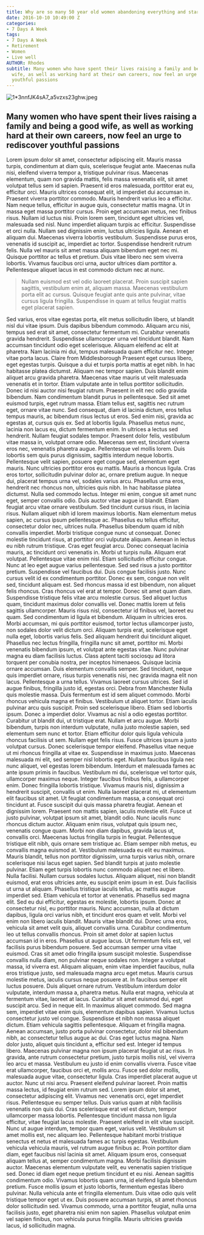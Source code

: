 ```yaml
---
title: Why are so many 50 year old women abandoning everything and starting again?
date: 2016-10-10 10:49:00 Z
categories:
- 7 Days A Week
tags:
- 7 Days A Week
- Retirement
- Women
- Live well
AUTHOR: Rhodes
subtitle: Many women who have spent their lives raising a family and being a good
  wife, as well as working hard at their own careers, now feel an urge to rediscover
  youthful passions
---
```


![1\*3nnfJK4sA7_a5vzxs23ghw.jpeg](/api/v2/sites/57f4e8129be5f50b4116f6b6/source/_uploads/1\*3nnfJK4sA7_a5vzxs23ghw.jpeg?download)

## Many women who have spent their lives raising a family and being a good wife, as well as working hard at their own careers, now feel an urge to rediscover youthful passions

Lorem ipsum dolor sit amet, consectetur adipiscing elit. Mauris massa turpis, condimentum at diam quis, scelerisque feugiat ante. Maecenas nulla nisi, eleifend viverra tempor a, tristique pulvinar risus. Maecenas elementum, quam non gravida mattis, felis massa venenatis elit, sit amet volutpat tellus sem id sapien. Praesent id eros malesuada, porttitor erat eu, efficitur orci. Mauris ultrices consequat elit, id imperdiet dui accumsan in. Praesent viverra porttitor commodo. Mauris hendrerit varius leo a efficitur. Nam neque tellus, efficitur in augue quis, consectetur mattis magna.
Ut in massa eget massa porttitor cursus. Proin eget accumsan metus, nec finibus risus. Nullam id luctus nisi. Proin lorem sem, tincidunt eget ultricies vel, malesuada sed nisl. Nunc imperdiet aliquam turpis ac efficitur. Suspendisse et orci nulla. Nullam sed dignissim enim, luctus ultricies ligula. Aenean et aliquam dui. Maecenas viverra lobortis vestibulum. Suspendisse purus eros, venenatis id suscipit ac, imperdiet ac tortor. Suspendisse hendrerit rutrum felis. Nulla vel mauris sit amet massa aliquam bibendum eget nec mi. Quisque porttitor ac tellus et pretium. Duis vitae libero nec sem viverra lobortis. Vivamus faucibus orci urna, auctor ultrices diam porttitor a. Pellentesque aliquet lacus in est commodo dictum nec at nunc.


> Nullam euismod est vel odio laoreet placerat. Proin suscipit sapien sagittis, vestibulum enim at, aliquam massa. Maecenas vestibulum porta elit ac cursus. Quisque feugiat ante quis ante pulvinar, vitae cursus ligula fringilla. Suspendisse in quam at tellus feugiat mattis eget placerat sapien. 

Sed varius, eros vitae egestas porta, elit metus sollicitudin libero, ut blandit nisl dui vitae ipsum. Duis dapibus bibendum commodo. Aliquam arcu nisi, tempus sed erat sit amet, consectetur fermentum mi. Curabitur venenatis gravida hendrerit. Suspendisse ullamcorper urna vel tincidunt blandit. Nam accumsan tincidunt odio eget scelerisque. Aliquam eleifend ac elit at pharetra. Nam lacinia mi dui, tempus malesuada quam efficitur nec. Integer vitae porta lacus.
Claire from Middlesborough
Praesent eget cursus libero, eget egestas turpis. Quisque a dui et turpis porta mattis at eget nibh. In hac habitasse platea dictumst. Aliquam nec tempor sapien. Duis blandit enim aliquet arcu gravida pharetra. Maecenas vitae mauris ut velit malesuada venenatis et in tortor. Etiam vulputate ante in tellus porttitor sollicitudin. Donec id nisi auctor nisi feugiat rutrum. Praesent in elit nec odio gravida bibendum. Nam condimentum blandit purus in pellentesque. Sed sit amet euismod turpis, eget rutrum massa. Etiam tellus est, sagittis nec rutrum eget, ornare vitae nunc. Sed consequat, diam id lacinia dictum, eros tellus tempus mauris, ac bibendum risus lectus ut eros. Sed enim nisi, gravida ac egestas at, cursus quis ex. Sed at lobortis ligula.
Phasellus metus nunc, lacinia non lacus eu, dictum fermentum enim. In ultrices a lectus sed hendrerit. Nullam feugiat sodales tempor. Praesent dolor felis, vestibulum vitae massa in, volutpat ornare odio. Maecenas sem est, tincidunt viverra eros nec, venenatis pharetra augue. Pellentesque vel mollis lorem. Duis lobortis sem quis purus dignissim, sagittis interdum neque lobortis. Pellentesque velit sapien, posuere eget congue sed, elementum eget mauris. Nunc ultricies porttitor eros eu mattis. Mauris a rhoncus ligula. Cras eros tortor, sollicitudin pulvinar dolor ac, ornare pretium augue. In neque dui, placerat tempus urna vel, sodales varius arcu. Phasellus urna eros, hendrerit nec rhoncus non, ultricies quis nibh. In hac habitasse platea dictumst. Nulla sed commodo lectus.
Integer mi enim, congue sit amet nunc eget, semper convallis odio. Duis auctor vitae augue id blandit. Etiam feugiat arcu vitae ornare vestibulum. Sed tincidunt cursus risus, in lacinia risus. Nullam aliquet nibh id lorem maximus lobortis. Nam elementum metus sapien, ac cursus ipsum pellentesque ac. Phasellus eu tellus efficitur, consectetur dolor nec, ultrices nulla. Phasellus bibendum quam id nibh convallis imperdiet. Morbi tristique congue nunc ut consequat. Donec molestie tincidunt risus, at porttitor orci vulputate aliquam. Aenean in lectus eu nibh rutrum tristique. Cras eget feugiat arcu. Donec consequat lacinia mauris, ac tincidunt orci venenatis in. Morbi ut turpis nulla. Aliquam erat volutpat. Pellentesque vitae enim nisl.
Etiam sollicitudin efficitur congue. Nunc at leo eget augue varius pellentesque. Sed sed risus a justo porttitor pretium. Suspendisse vel faucibus dui. Duis congue facilisis justo. Nunc cursus velit id ex condimentum porttitor. Donec ex sem, congue non velit sed, tincidunt aliquam est. Sed rhoncus massa id est bibendum, non aliquet felis rhoncus. Cras rhoncus vel erat at tempor. Donec sit amet quam diam. Suspendisse tristique felis vitae arcu molestie cursus. Sed aliquet luctus quam, tincidunt maximus dolor convallis vel. Donec mattis lorem ut felis sagittis ullamcorper. Mauris risus nisl, consectetur id finibus vel, laoreet eu quam. Sed condimentum id ligula et bibendum. Aliquam in ultricies eros.
Morbi accumsan, mi quis porttitor euismod, tortor lectus ullamcorper justo, non sodales dolor velit dictum orci. Aliquam turpis erat, scelerisque eget nulla eget, lobortis varius felis. Sed aliquam hendrerit dui tincidunt aliquet. Phasellus nec lectus fringilla, fringilla nunc sit amet, porttitor mi. Morbi venenatis bibendum ipsum, et volutpat ante egestas vitae. Nunc pulvinar magna eu diam facilisis luctus. Class aptent taciti sociosqu ad litora torquent per conubia nostra, per inceptos himenaeos. Quisque lacinia ornare accumsan. Duis elementum convallis semper. Sed tincidunt, neque quis imperdiet ornare, risus turpis venenatis nisi, nec gravida magna elit non lacus. Pellentesque a urna tellus. Vivamus laoreet cursus ultrices. Sed id augue finibus, fringilla justo id, egestas orci.
Debra from Manchester
Nulla quis molestie massa. Duis fermentum est id sem aliquet commodo. Morbi rhoncus vehicula magna et finibus. Vestibulum ut aliquet tortor. Etiam iaculis pulvinar arcu quis suscipit. Proin sed scelerisque libero. Etiam sed lobortis ipsum. Donec a imperdiet dolor. Vivamus ac nisl a odio egestas porttitor. Curabitur ut blandit dui, ut tristique erat.
Nullam et arcu augue. Morbi bibendum, turpis non interdum vulputate, nulla justo molestie sapien, sed elementum sem nunc et tortor. Etiam efficitur dolor quis ligula vehicula rhoncus facilisis ut sem. Nullam eget felis risus. Fusce ultrices ipsum a justo volutpat cursus. Donec scelerisque tempor eleifend. Phasellus vitae neque ut mi rhoncus fringilla at vitae ex. Suspendisse in maximus justo. Maecenas malesuada mi elit, sed semper nisl lobortis eget. Nullam faucibus ligula nec nunc aliquet, vel egestas lorem bibendum. Interdum et malesuada fames ac ante ipsum primis in faucibus. Vestibulum mi dui, scelerisque vel tortor quis, ullamcorper maximus neque. Integer faucibus finibus felis, a ullamcorper enim. Donec fringilla lobortis tristique. Vivamus mauris nisl, dignissim a hendrerit suscipit, convallis ut enim. Nulla laoreet placerat mi, ut elementum elit faucibus sit amet.
Ut feugiat condimentum massa, a consequat orci tincidunt at. Fusce suscipit dui quis massa pharetra feugiat. Aenean et dignissim lorem. Praesent non mattis sapien, iaculis molestie elit. Fusce ut justo pulvinar, volutpat ipsum sit amet, blandit odio. Nunc iaculis nunc rhoncus dictum auctor. Aliquam enim risus, volutpat quis ipsum nec, venenatis congue quam. Morbi non diam dapibus, gravida lacus ut, convallis orci.
Maecenas luctus fringilla turpis in feugiat. Pellentesque tristique elit nibh, quis ornare sem tristique ac. Etiam semper nibh metus, eu convallis magna euismod at. Vestibulum malesuada eu elit eu maximus. Mauris blandit, tellus non porttitor dignissim, urna turpis varius nibh, ornare scelerisque nisi lacus eget sapien. Sed blandit turpis at justo molestie pulvinar. Etiam eget turpis lobortis nunc commodo aliquet nec et libero. Nulla facilisi. Nullam cursus sodales luctus. Aliquam aliquet, nisi non blandit euismod, erat eros ultricies ante, eu suscipit enim ipsum in est. Duis facilisis ut urna ut aliquam. Phasellus tristique iaculis tellus, ac mattis augue imperdiet sed. Etiam vehicula et tortor at venenatis. Phasellus sed magna elit.
Sed eu dui efficitur, egestas ex molestie, lobortis ipsum. Donec at consectetur nisl, eu porttitor mauris. Nunc accumsan, nulla at dictum dapibus, ligula orci varius nibh, et tincidunt eros quam et velit. Morbi vel enim non libero iaculis blandit. Mauris vitae blandit dui. Donec urna eros, vehicula sit amet velit quis, aliquet convallis urna. Curabitur condimentum leo ut tellus convallis rhoncus. Proin sit amet dolor at sapien luctus accumsan id in eros. Phasellus ut augue lacus. Ut fermentum felis est, vel facilisis purus bibendum posuere. Sed accumsan semper urna vitae euismod. Cras sit amet odio fringilla ipsum suscipit molestie. Suspendisse convallis nulla diam, non pulvinar neque sodales non. Integer a volutpat massa, id viverra est. Aliquam aliquam, enim vitae imperdiet faucibus, nulla eros tristique justo, sed malesuada magna arcu eget metus.
Mauris cursus molestie metus, iaculis cursus neque posuere at. In faucibus semper elit luctus posuere. Duis aliquet ornare rutrum. Vestibulum interdum dolor vulputate, interdum massa a, pharetra metus. Nulla erat magna, vehicula at fermentum vitae, laoreet at lacus. Curabitur sit amet euismod dui, eget suscipit arcu. Sed in neque elit. In maximus aliquet commodo. Sed magna sem, imperdiet vitae enim quis, elementum dapibus sapien. Vivamus luctus consectetur justo vel congue. Suspendisse et nibh non massa aliquet dictum. Etiam vehicula sagittis pellentesque.
Aliquam et fringilla magna. Aenean accumsan, justo porta pulvinar consectetur, dolor nisl bibendum nibh, ac consectetur tellus augue ac dui. Cras eget luctus magna. Nam dolor justo, aliquet quis tincidunt a, efficitur sed est. Integer id tempus libero. Maecenas pulvinar magna non ipsum placerat feugiat ut ac risus. In gravida, ante rutrum consectetur pretium, justo turpis mollis nisl, vel viverra leo arcu et massa. Vestibulum eu justo id enim convallis viverra. Fusce vitae erat ullamcorper, faucibus orci et, mollis arcu. Fusce sed dolor mollis, malesuada augue vitae, consectetur ligula.
Cras imperdiet placerat augue ut auctor. Nunc ut nisi arcu. Praesent eleifend pulvinar laoreet. Proin mattis massa lectus, id feugiat enim rutrum sed. Lorem ipsum dolor sit amet, consectetur adipiscing elit. Vivamus nec venenatis orci, eget imperdiet risus. Pellentesque eu semper tellus. Duis varius quam at nibh facilisis venenatis non quis dui. Cras scelerisque erat vel est dictum, tempor ullamcorper massa lobortis. Pellentesque tincidunt massa non ligula efficitur, vitae feugiat lacus molestie. Praesent eleifend in elit vitae suscipit. Nunc ut augue interdum, tempor quam eget, varius velit. Vestibulum sit amet mollis est, nec aliquam leo.
Pellentesque habitant morbi tristique senectus et netus et malesuada fames ac turpis egestas. Vestibulum vehicula vehicula mauris, vel rutrum augue finibus ac. Proin porttitor diam diam, eget faucibus nisl lacinia sit amet. Aliquam ipsum eros, consequat aliquam tellus at, semper condimentum magna. Morbi facilisis dignissim auctor. Maecenas elementum vulputate velit, eu venenatis sapien tristique sed. Donec id diam eget neque pretium tincidunt et eu nisi. Aenean sagittis condimentum odio. Vivamus lobortis quam urna, id eleifend ligula bibendum pretium. Fusce mollis ipsum et justo lobortis, fermentum egestas libero pulvinar. Nulla vehicula ante et fringilla elementum. Duis vitae odio quis velit tristique tempor eget ut ex. Duis posuere accumsan turpis, sit amet rhoncus dolor sollicitudin sed. Vivamus commodo, urna a porttitor feugiat, nulla urna facilisis justo, eget pharetra nisi enim non sapien. Phasellus volutpat enim vel sapien finibus, non vehicula purus fringilla. Mauris ultricies gravida lacus, id sollicitudin magna.